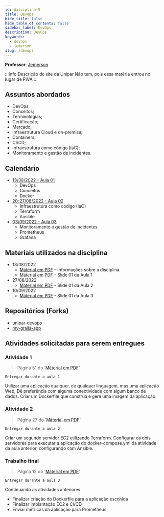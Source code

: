 ```yaml
---
id: disciplina-9
title: DevOps
hide_title: false
hide_table_of_contents: false
sidebar_label: DevOps
description: DevOps
keywords:
  - devops
  - jemerson
slug: /devops
---
```


**Professor**: [Jemerson](/professores/jemerson)

:::info Descrição do site da Unipar
Não tem, pois essa matéria entrou no lugar de PWA
:::

## Assuntos abordados

- DevOps;
- Conceitos;
- Terminologias;
- Certificação;
- Mercado;
- Infraestrutura Cloud e on-premise;
- Containers;
- CI/CD;
- Infraestrutura como código (IaC);
- Monitoramento e gestão de incidentes.

## Calendário

- [13/08/2022 - Aula 01](/blog/31)
  - DevOps
  - Conceitos
  - Docker
- [20-27/08/2022 - Aula 02](/blog/32)
  - Infraestrutura como código (IaC)
  - Terraform
  - Ansible
- [03/09/2022 - Aula 03](/blog/33)
  - Monitoramento e gestão de incidentes
  - Prometheus
  - Grafana


## Materiais utilizados na disciplina
- 13/08/2022
  - [Máterial em PDF](/docs/aula-31/DevOps-Disciplina.pdf) - Informações sobre a disciplina	
  - [Máterial em PDF](/docs/aula-31/DevOps-First.pdf) - Slide 01 da Aula 1
- 27/08/2022
  - [Máterial em PDF](/docs/aula-32/DevOps-Second.pdf) - Slide 01 da Aula 2
- 10/09/2022
  - [Máterial em PDF](/docs/aula-33/DevOps-Third.pdf) - Slide 01 da Aula 3

## Repositórios (Forks)
- [unipar-devops](https://github.com/pos-unipar/unipar-devops)
- [my-grails-app](https://github.com/pos-unipar/my-grails-app.git)

## Atividades solicitadas para serem entregues

### Atividade 1

> Página 51 do '[Máterial em PDF](/docs/aula-31/DevOps-First.pdf)'

```Entregar durante a aula 1```

Utilizar uma aplicação qualquer, de qualquer linguagem, mas uma aplicação Web, Dê preferência com alguma conectividade com algum banco de dados.
Criar um Dockerfile que construa e gere uma imagem da aplicação.

### Atividade 2

> Página 27 do '[Máterial em PDF](/docs/aula-32/DevOps-Second.pdf)'

```Entregar durante a aula 2```

Criar um segundo servidor EC2 utilizando Terraform.
Configurar os dois servidores para executar a aplicação do docker-compose.yml da atividade da aula anterior, configurando com Ansible.

### Trabalho final

> Página 12 do '[Máterial em PDF](/docs/aula-33/DevOps-Third.pdf)'

```Entregar durante a aula 3```

Continuando as atividades anteriores
- Finalizar criação do Dockerfile para a aplicação escohida
- Finalizar implantação EC2 e CI/CD
- Enviar métricas da aplicação para Prometheus

